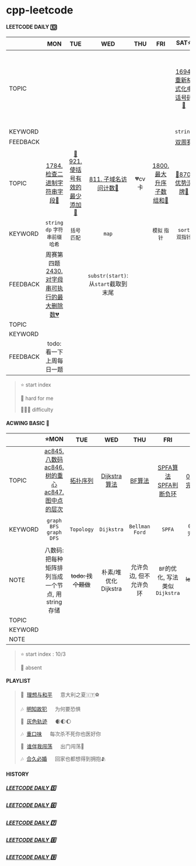 # cpp-leetcode

#### LEETCODE DAILY 🔟
|        |MON|TUE|WED|THU|FRI|SAT⭐|SUN|
|  ---   |:-:|:-:|:-:|:-:|:-:|:-:|:-:|
|TOPIC   ||||||[1694. 重新格式化电话号码💚](/workspace/1694.%E9%87%8D%E6%96%B0%E6%A0%BC%E5%BC%8F%E5%8C%96%E7%94%B5%E8%AF%9D%E5%8F%B7%E7%A0%81.cpp)|[📌777. 在LR字符串中交换相邻字符🧡](/workspace/777.%E5%9C%A8lr%E5%AD%97%E7%AC%A6%E4%B8%B2%E4%B8%AD%E4%BA%A4%E6%8D%A2%E7%9B%B8%E9%82%BB%E5%AD%97%E7%AC%A6.cpp)|
|KEYWORD    |   |   |   |   |   |`string`|`swap`|
|FEEDBACK|   |   |   |   |   |[双周赛](/record/Oct-Biweek-1.md)|[周赛](/record/Oct-Weekly-1.md)|
|TOPIC   |[1784. 检查二进制字符串字段💚](/workspace/1784.%E6%A3%80%E6%9F%A5%E4%BA%8C%E8%BF%9B%E5%88%B6%E5%AD%97%E7%AC%A6%E4%B8%B2%E5%AD%97%E6%AE%B5.cpp)|[📌921. 使括号有效的最少添加🧡](/workspace/921.%E4%BD%BF%E6%8B%AC%E5%8F%B7%E6%9C%89%E6%95%88%E7%9A%84%E6%9C%80%E5%B0%91%E6%B7%BB%E5%8A%A0.cpp)|[811. 子域名访问计数🧡](/workspace/811.%E5%AD%90%E5%9F%9F%E5%90%8D%E8%AE%BF%E9%97%AE%E8%AE%A1%E6%95%B0.cpp)|💔cv卡|[1800. 最大升序子数组和💚](/workspace/1800.%E6%9C%80%E5%A4%A7%E5%8D%87%E5%BA%8F%E5%AD%90%E6%95%B0%E7%BB%84%E5%92%8C.cpp)|[📌870. 优势洗牌🧡](/workspace/870.%E4%BC%98%E5%8A%BF%E6%B4%97%E7%89%8C.cpp)|[📌856. 括号的分数🧡](/workspace/856.%E6%8B%AC%E5%8F%B7%E7%9A%84%E5%88%86%E6%95%B0.cpp)<br/>❗️复习[路径问题](/markdown/%E4%B8%93%E9%A2%98%20-%20DP%20-%20%E8%B7%AF%E5%BE%84%E9%97%AE%E9%A2%98.md)|
|KEYWORD |`string`<br/>`dp` `字符串前缀哈希`|`括号匹配`|`map`|  |`模拟` `指针`|`sort` `双指针`|`stack` `路径问题`|
|FEEDBACK|周赛第四题<br/>[2430. 对字母串可执行的最大删除数💔](/acwing/Section%202/acwing%20-%20%E5%AD%97%E7%AC%A6%E4%B8%B2%E5%89%8D%E7%BC%80%E5%93%88%E5%B8%8C.md)|   |`substr(start)`: 从`start`截取到末尾|   |   |   |[周赛](/record/Oct-Weekly-2.md)划水<br/>每日一题也不好做😠|
|TOPIC   ||||||||
|KEYWORD ||||||||
|FEEDBACK|todo: 看一下上周每日一题|||||||


> ⭐ start index
> 
> 📌 hard for me
> 
> 💚🧡💔 difficulty


#### ACWING BASIC 🦄
|        |⭐MON|TUE|WED|THU|FRI|SAT|SUN|
|  ---   |:-:|:-:|:-:|:-:|:-:|:-:|:-:|
|TOPIC   |[ac845. 八数码](/acwing/Section%203/2_%E5%85%AB%E6%95%B0%E7%A0%81.cpp)<br/>[ac846. 树的重心](/acwing/Section%203/3_%E6%A0%91%E7%9A%84%E9%87%8D%E5%BF%83.cpp)<br/>[ac847. 图中点的层次](/acwing/Section%203/4_%E5%9B%BE%E4%B8%AD%E7%82%B9%E7%9A%84%E5%B1%82%E6%AC%A1_BFS.cpp)|[拓扑序列](/acwing/Section%203/acwing%20-%20%E6%8B%93%E6%89%91%E5%BA%8F%E5%88%97.md)|[Dijkstra算法](/acwing/Section%203/acwing%20-%20%E6%9C%80%E7%9F%AD%E8%B7%AF%E9%97%AE%E9%A2%98%20-%20Dijkstra.md)|[BF算法](/acwing/Section%203/acwing%20-%20最短路问题%20-%20Bellman%20Ford.md)|[SPFA算法](/acwing/Section%203/acwing%20-%20最短路问题%20-%20SPFA.md)<br/>[SPFA判断负环](/acwing/Section%203/8_SPFA判断负环.cpp)|[0-1背包](/markdown/%E4%B8%93%E9%A2%98%20-%200-1%E8%83%8C%E5%8C%85.md)<br/>[完全背包](/markdown/%E4%B8%93%E9%A2%98%20-%20%E5%AE%8C%E5%85%A8%E8%83%8C%E5%8C%85.md)|力扣背包题目|
|KEYWORD |`graph BFS`<br/>`graph DFS`|`Topology`|`Dijkstra`|`Bellman Ford`|`SPFA`|`0-1背包`<br/>`完全背包`|`0-1背包` `完全背包`|
|NOTE    |八数码: 把每种矩阵排列当成一个节点, 用string存储|~~todo: 找个题做~~|朴素/堆优化Dijkstra|允许负边, 但不允许负环|`BF`的优化, 写法类似`Dijkstra`|~~todo: leetcode背包~~|这`图`真不是人做的, `dp`先💃|
|TOPIC   ||||||||
|KEYWORD ||||||||
|NOTE    ||||||||


> ⭐ start index : 10/3
> 
> 📅 absent


#### PLAYLIST
> 🎵&nbsp; [理想与和平](https://c.y.qq.com/base/fcgi-bin/u?__=qhAnLq) &emsp; 意大利之夏🇮🇹⚽️
> 
> 🎶&nbsp; [明知故犯](https://c.y.qq.com/base/fcgi-bin/u?__=PIlt1J) &emsp; 为何要恐惧
> 
> 🎵&nbsp; [灰色轨迹](https://c.y.qq.com/base/fcgi-bin/u?__=2KAow) &emsp; 🌒🌓🌔
> 
> 🎶&nbsp; [重口味](https://c.y.qq.com/base/fcgi-bin/u?__=NGTgp43) &emsp; 每次杀不死你也医好你
> 
> 🎵&nbsp; [谁伴我闯荡](https://c.y.qq.com/base/fcgi-bin/u?__=slIip) &emsp; 出门闯荡🎒
> 
> 🎶&nbsp; [合久必婚](https://c.y.qq.com/base/fcgi-bin/u?__=HLgM54G) &emsp; 回家也都想得到拥抱🫂


#### HISTORY
##### [LEETCODE DAILY 5️⃣](/record/2022-05.md)

##### [LEETCODE DAILY 6️⃣](/record/2022-06.md)

##### [LEETCODE DAILY 7️⃣](/record/2022-07.md)

##### [LEETCODE DAILY 8️⃣](/record/2022-08.md)

##### [LEETCODE DAILY 9️⃣](/record/2022-09.md)